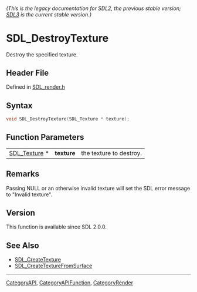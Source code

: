 ###### (This is the legacy documentation for SDL2, the previous stable version; [SDL3](https://wiki.libsdl.org/SDL3/) is the current stable version.)
# SDL_DestroyTexture

Destroy the specified texture.

## Header File

Defined in [SDL_render.h](https://github.com/libsdl-org/SDL/blob/SDL2/include/SDL_render.h)

## Syntax

```c
void SDL_DestroyTexture(SDL_Texture * texture);
```

## Function Parameters

|                              |             |                         |
| ---------------------------- | ----------- | ----------------------- |
| [SDL_Texture](SDL_Texture) * | **texture** | the texture to destroy. |

## Remarks

Passing NULL or an otherwise invalid texture will set the SDL error message
to "Invalid texture".

## Version

This function is available since SDL 2.0.0.

## See Also

- [SDL_CreateTexture](SDL_CreateTexture)
- [SDL_CreateTextureFromSurface](SDL_CreateTextureFromSurface)

----
[CategoryAPI](CategoryAPI), [CategoryAPIFunction](CategoryAPIFunction), [CategoryRender](CategoryRender)

